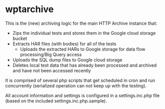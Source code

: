 # wptarchive
This is the (new) archiving logic for the main HTTP Archive instance that:
* Zips the individual tests and stores them in the Google cloud storage bucket
* Extracts HAR files (with bodies) for all of the tests
  * Uploads the extracted HARs to Google storage for data flow processing/Big Query access
* Uploads the SQL dump files to Google cloud storage
* Deletes local test data that has already been processed and archived and have not been accessed recently


It is comprised of several php scripts that get scheduled in cron and run concurrently (serialized operation can not keep up with the testing).


All account information and settings is configured in a settings.inc.php file (based on the included settings.inc.php.sample).

